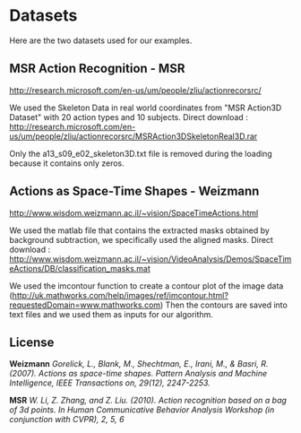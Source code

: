 Datasets
=============

Here are the two datasets used for our examples.
 
MSR Action Recognition - MSR
----------------------
http://research.microsoft.com/en-us/um/people/zliu/actionrecorsrc/

We used the Skeleton Data in real world coordinates from "MSR Action3D Dataset" with 20 action types and 10 subjects.
Direct download : http://research.microsoft.com/en-us/um/people/zliu/actionrecorsrc/MSRAction3DSkeletonReal3D.rar

Only the a13_s09_e02_skeleton3D.txt file is removed during the loading because it contains only zeros.

Actions as Space-Time Shapes - Weizmann
----------------------------
http://www.wisdom.weizmann.ac.il/~vision/SpaceTimeActions.html

We used the matlab file that contains the extracted masks obtained by background subtraction, we specifically used the aligned masks.
Direct download : http://www.wisdom.weizmann.ac.il/~vision/VideoAnalysis/Demos/SpaceTimeActions/DB/classification_masks.mat

We used the imcontour function to create a contour plot of the image data (http://uk.mathworks.com/help/images/ref/imcontour.html?requestedDomain=www.mathworks.com)
Then the contours are saved into text files and we used them as inputs for our algorithm.

License
-------

**Weizmann** 
_Gorelick, L., Blank, M., Shechtman, E., Irani, M., & Basri, R. (2007). Actions as space-time shapes. Pattern Analysis and Machine Intelligence, IEEE Transactions on, 29(12), 2247-2253._

**MSR**
_W. Li, Z. Zhang, and Z. Liu. (2010). Action recognition based on a bag of 3d points. In Human Communicative Behavior Analysis Workshop (in conjunction with CVPR),  2, 5, 6_
